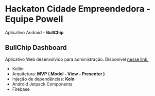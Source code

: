# Hackaton Cidade Empreendedora - Equipe Powell

Aplicativo Android - **BullChip**

## BullChip Dashboard

Aplicativo Web desenvolvido para administração. Disponível [nesse link.](https://github.com/ivanvoliveira/bullchip-admin)

- Kotlin
- Arquitetura: **MVP ( Model - View - Presenter )**
- Injeção de dependências: **Koin**
- Android Jetpack Components
- Firebase
 

